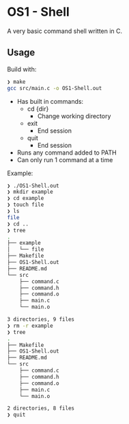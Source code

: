 # OS1 - Shell
A very basic command shell written in C.

## Usage
Build with:
```sh
❯ make
gcc src/main.c -o OS1-Shell.out
```
- Has built in commands:
    - cd {dir}
        - Change working directory
    - exit 
        - End session
    - quit
        - End session
- Runs any command added to PATH
- Can only run 1 command at a time

Example:
```sh
❯ ./OS1-Shell.out
❯ mkdir example
❯ cd example
❯ touch file
❯ ls
file
❯ cd ..
❯ tree
.
├── example
│   └── file
├── Makefile
├── OS1-Shell.out
├── README.md
└── src
    ├── command.c
    ├── command.h
    ├── command.o
    ├── main.c
    └── main.o

3 directories, 9 files
❯ rm -r example
❯ tree
.
├── Makefile
├── OS1-Shell.out
├── README.md
└── src
    ├── command.c
    ├── command.h
    ├── command.o
    ├── main.c
    └── main.o

2 directories, 8 files
❯ quit
```
